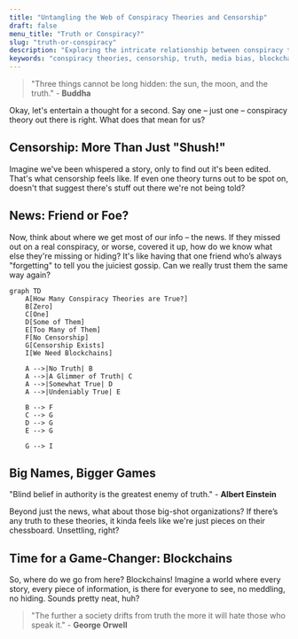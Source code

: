 ```yaml
---
title: "Untangling the Web of Conspiracy Theories and Censorship"
draft: false
menu_title: "Truth or Conspiracy?"
slug: "truth-or-conspiracy"
description: "Exploring the intricate relationship between conspiracy theories, censorship, and the truth."
keywords: "conspiracy theories, censorship, truth, media bias, blockchains"
---
```


> "Three things cannot be long hidden: the sun, the moon, and the truth." - **Buddha**

Okay, let's entertain a thought for a second. Say one – just one – conspiracy theory out there is right. What does that mean for us?

## Censorship: More Than Just "Shush!"

Imagine we've been whispered a story, only to find out it's been edited. That's what censorship feels like. If even one theory turns out to be spot on, doesn't that suggest there's stuff out there we're not being told?

## News: Friend or Foe?

Now, think about where we get most of our info – the news. If they missed out on a real conspiracy, or worse, covered it up, how do we know what else they're missing or hiding? It's like having that one friend who’s always "forgetting" to tell you the juiciest gossip. Can we really trust them the same way again?

```mermaid
graph TD
    A[How Many Conspiracy Theories are True?]
    B[Zero]
    C[One]
    D[Some of Them]
    E[Too Many of Them]
    F[No Censorship]
    G[Censorship Exists]
    I[We Need Blockchains]
    
    A -->|No Truth| B
    A -->|A Glimmer of Truth| C
    A -->|Somewhat True| D
    A -->|Undeniably True| E
    
    B --> F
    C --> G
    D --> G
    E --> G
    
    G --> I
```

## Big Names, Bigger Games

"Blind belief in authority is the greatest enemy of truth." - **Albert Einstein**

Beyond just the news, what about those big-shot organizations? If there’s any truth to these theories, it kinda feels like we're just pieces on their chessboard. Unsettling, right?

## Time for a Game-Changer: Blockchains

So, where do we go from here? Blockchains! Imagine a world where every story, every piece of information, is there for everyone to see, no meddling, no hiding. Sounds pretty neat, huh?

> "The further a society drifts from truth the more it will hate those who speak it." - **George Orwell**
